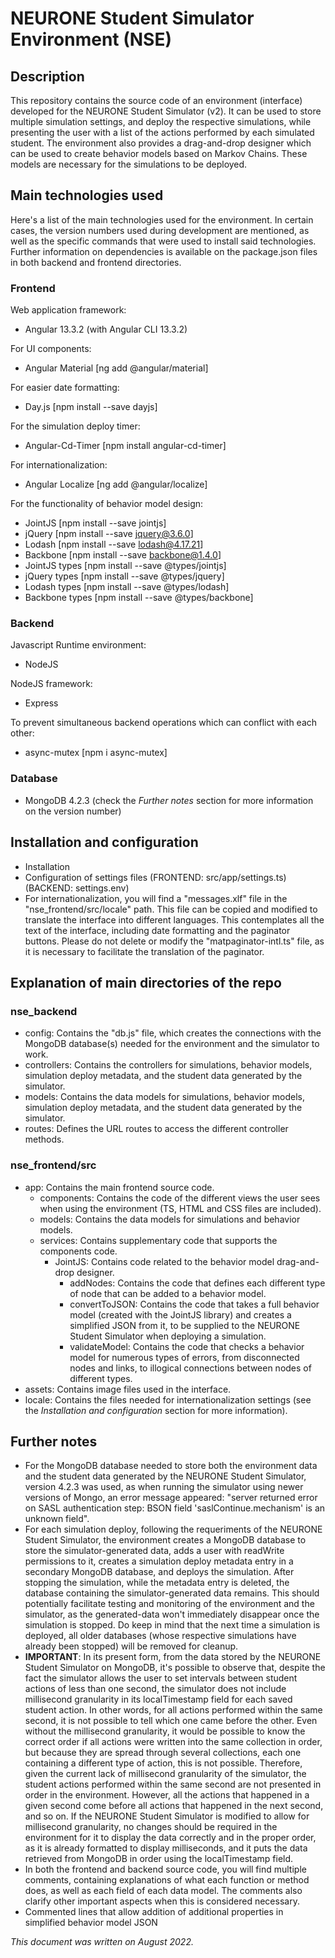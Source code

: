 # NEURONE Student Simulator Environment (NSE)

## Description

This repository contains the source code of an environment (interface) developed for the NEURONE Student Simulator (v2). It can be used to store multiple simulation settings, and deploy the respective simulations, while presenting the user with a list of the actions performed by each simulated student. The environment also provides a drag-and-drop designer which can be used to create behavior models based on Markov Chains. These models are necessary for the simulations to be deployed.

## Main technologies used

Here's a list of the main technologies used for the environment. In certain cases, the version numbers used during development are mentioned, as well as the specific commands that were used to install said technologies. Further information on dependencies is available on the package.json files in both backend and frontend directories.

### Frontend

Web application framework:
- Angular 13.3.2 (with Angular CLI 13.3.2)

For UI components:
- Angular Material [ng add @angular/material]

For easier date formatting:
- Day.js [npm install --save dayjs]

For the simulation deploy timer:
- Angular-Cd-Timer [npm install angular-cd-timer]

For internationalization:
- Angular Localize [ng add @angular/localize]

For the functionality of behavior model design:
- JointJS [npm install --save jointjs]
- jQuery [npm install --save jquery@3.6.0]
- Lodash [npm install --save lodash@4.17.21]
- Backbone [npm install --save backbone@1.4.0]
- JointJS types [npm install --save @types/jointjs]
- jQuery types [npm install --save @types/jquery]
- Lodash types [npm install --save @types/lodash]
- Backbone types [npm install --save @types/backbone]

### Backend

Javascript Runtime environment:
- NodeJS

NodeJS framework:
- Express

To prevent simultaneous backend operations which can conflict with each other:
- async-mutex [npm i async-mutex]

### Database

- MongoDB 4.2.3 (check the *Further notes* section for more information on the version number)

## Installation and configuration

- Installation
- Configuration of settings files (FRONTEND: src/app/settings.ts) (BACKEND: settings.env)
- For internationalization, you will find a "messages.xlf" file in the "nse_frontend/src/locale" path. This file can be copied and modified to translate the interface into different languages. This contemplates all the text of the interface, including date formatting and the paginator buttons. Please do not delete or modify the "matpaginator-intl.ts" file, as it is necessary to facilitate the translation of the paginator.

## Explanation of main directories of the repo

### nse_backend
- config: Contains the "db.js" file, which creates the connections with the MongoDB database(s) needed for the environment and the simulator to work.
- controllers: Contains the controllers for simulations, behavior models, simulation deploy metadata, and the student data generated by the simulator.
- models: Contains the data models for simulations, behavior models, simulation deploy metadata, and the student data generated by the simulator.
- routes: Defines the URL routes to access the different controller methods.

### nse_frontend/src
- app: Contains the main frontend source code.
  - components: Contains the code of the different views the user sees when using the environment (TS, HTML and CSS files are included).
  - models: Contains the data models for simulations and behavior models.
  - services: Contains supplementary code that supports the components code.
    - JointJS: Contains code related to the behavior model drag-and-drop designer.
      - addNodes: Contains the code that defines each different type of node that can be added to a behavior model.
      - convertToJSON: Contains the code that takes a full behavior model (created with the JointJS library) and creates a simplified JSON from it, to be supplied to the NEURONE Student Simulator when deploying a simulation.
      - validateModel: Contains the code that checks a behavior model for numerous types of errors, from disconnected nodes and links, to illogical connections between nodes of different types.
- assets: Contains image files used in the interface.
- locale: Contains the files needed for internationalization settings (see the *Installation and configuration* section for more information).

## Further notes

- For the MongoDB database needed to store both the environment data and the student data generated by the NEURONE Student Simulator, version 4.2.3 was used, as when running the simulator using newer versions of Mongo, an error message appeared: "server returned error on SASL authentication step: BSON field 'saslContinue.mechanism' is an unknown field".
- For each simulation deploy, following the requeriments of the NEURONE Student Simulator, the environment creates a MongoDB database to store the simulator-generated data, adds a user with readWrite permissions to it, creates a simulation deploy metadata entry in a secondary MongoDB database, and deploys the simulation. After stopping the simulation, while the metadata entry is deleted, the database containing the simulator-generated data remains. This should potentially facilitate testing and monitoring of the environment and the simulator, as the generated-data won't immediately disappear once the simulation is stopped. Do keep in mind that the next time a simulation is deployed, all older databases (whose respective simulations have already been stopped) will be removed for cleanup.
- **IMPORTANT**: In its present form, from the data stored by the NEURONE Student Simulator on MongoDB, it's possible to observe that, despite the fact the simulator allows the user to set intervals between student actions of less than one second, the simulator does not include millisecond granularity in its localTimestamp field for each saved student action. In other words, for all actions performed within the same second, it is not possible to tell which one came before the other. Even without the millisecond granularity, it would be possible to know the correct order if all actions were written into the same collection in order, but because they are spread through several collections, each one containing a different type of action, this is not possible. Therefore, given the current lack of millisecond granularity of the simulator, the student actions performed within the same second are not presented in order in the environment. However, all the actions that happened in a given second come before all actions that happened in the next second, and so on. If the NEURONE Student Simulator is modified to allow for millisecond granularity, no changes should be required in the environment for it to display the data correctly and in the proper order, as it is already formatted to display milliseconds, and it puts the data retrieved from MongoDB in order using the localTimestamp field.
- In both the frontend and backend source code, you will find multiple comments, containing explanations of what each function or method does, as well as each field of each data model. The comments also clarify other important aspects when this is considered necessary.
- Commented lines that allow addition of additional properties in simplified behavior model JSON

*This document was written on August 2022.*
